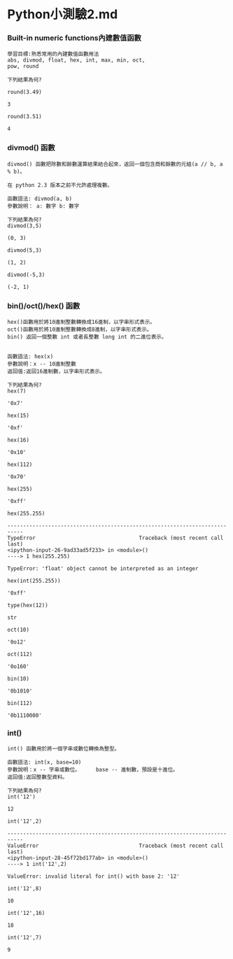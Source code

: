 # Python小測驗2.md

### Built-in numeric functions內建數值函數
```
學習目標:熟悉常用的內建數值函數用法
abs, divmod, float, hex, int, max, min, oct,
pow, round
```
```
下列結果為何?

round(3.49)
```
```
3
```
```
round(3.51)
```
```
4
```
### divmod() 函數
```
divmod() 函數把除數和餘數運算結果結合起來，返回一個包含商和餘數的元組(a // b, a % b)。

在 python 2.3 版本之前不允許處理複數。

函數語法: divmod(a, b)
參數說明： a: 數字 b: 數字
```
```
下列結果為何?
divmod(3,5)
```
```
(0, 3)
```
```
divmod(5,3)
```
```
(1, 2)
```
```
divmod(-5,3)
```
```
(-2, 1)
```
### bin()/oct()/hex() 函數
```
hex()函數用於將10進制整數轉換成16進制，以字串形式表示。
oct()函數用於將10進制整數轉換成8進制，以字串形式表示。
bin() 返回一個整數 int 或者長整數 long int 的二進位表示。


函數語法: hex(x)
參數說明：x -- 10進制整數
返回值:返回16進制數，以字串形式表示。
```
```
下列結果為何?
hex(7)
```
```
'0x7'
```
```
hex(15)
```
```
'0xf'
```
```
hex(16)
```
```
'0x10'
```
```
hex(112)
```
```
'0x70'
```
```
hex(255)
```
```
'0xff'
```
```
hex(255.255)
```
```
---------------------------------------------------------------------------
TypeError                                 Traceback (most recent call last)
<ipython-input-26-9ad33ad5f233> in <module>()
----> 1 hex(255.255)

TypeError: 'float' object cannot be interpreted as an integer
```
```
hex(int(255.255))
```
```
'0xff'
```
```
type(hex(12))
```
```
str
```
```
oct(10)
```
```
'0o12'
```
```
oct(112)
```
```
'0o160'
```
```
bin(10)
```
```
'0b1010'
```
```
bin(112)
```
```
'0b1110000'
```
### int()
```
int() 函數用於將一個字串或數位轉換為整型。

函數語法: int(x, base=10)
參數說明：x -- 字串或數位。     base -- 進制數，預設是十進位。
返回值:返回整數型資料。
```
```
下列結果為何?
int('12')
```
```
12
```
```
int('12',2)
```
```
---------------------------------------------------------------------------
ValueError                                Traceback (most recent call last)
<ipython-input-28-45f72bd177ab> in <module>()
----> 1 int('12',2)

ValueError: invalid literal for int() with base 2: '12'
```
```
int('12',8)
```
```
10
```
```
int('12',16)
```
```
18
```
```
int('12',7)
```
```
9
```
